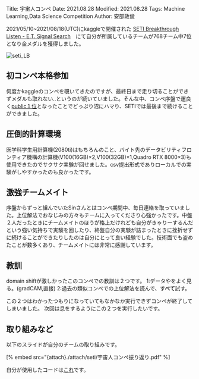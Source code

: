 Title: 宇宙人コンペ
Date: 2021.08.28
Modified: 2021.08.28
Tags: Machine Learning,Data Science Competition
Author: 安部政俊

2021/05/10~2021/08/18(UTC)にkaggleで開催された [SETI Breakthrough Listen - E.T. Signal Search](https://www.kaggle.com/c/seti-breakthrough-listen)　にて自分が所属しているチームが768チーム中7位となり金メダルを獲得しました。

![seti_LB]({attach}./images/seti_figs/seti_LB.png)

## 初コンペ本格参加

何度かkaggleのコンペを覗いてきたのですが、最終日まで走り切ることができずメダルも取れない..というのが続いていました。そんな中、コンペ序盤で運良く[public１位](https://twitter.com/16uatWhpXTk7QB8/status/1392640187830652928?s=20)となったことでどっぷり沼にハマり、SETIでは最後まで続けることができました。

## 圧倒的計算環境

医学科学生用計算機(2080ti)はもちろんのこと、バイト先のデータビリティフロンティア機構の計算機(V100(16GB)×2,V100(32GB)×1,Quadro RTX 8000×3)も使用できたのでサクサク実験が回せました。csv提出形式でありローカルでの実験がしやすかったのも良かったです。

## 激強チームメイト

序盤からずっと組んでいたSinさんとはコンペ期間中、毎日連絡を取っていました。上位解法でおなじみの方々もチームに入ってくださり心強かったです。中盤２人だったときにチームメイトのほうが格上だけれども自分がきゃりーするんだという強い気持ちで実験を回したり、終盤自分の実験が詰まったときに挫折せずに続けることができたりしたのは自分にとって良い経験でした。技術面でも盗めたことが数多くあり、チームメイトには非常に感謝しています。

## 教訓

domain shiftが激しかったこのコンペでの教訓は２つです。
1:データやをよく見る。(gradCAM,直接)
2:過去の類似コンペでの上位解法を読んで、**すべて**試す。

この２つはわかったつもりになっていてもなかなか実行できずコンペが終了してしまいました。
次回は息をするようにこの２つを実行したいです。

## 取り組みなど

以下のスライドが自分のチームの取り組みです。

[% embed src="{attach}./attach/seti/宇宙人コンペ振り返り.pdf" %]

自分が使用したコードは[これ](https://www.kaggle.com/abebe9849/poor-baseline)です。




